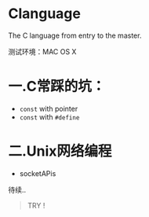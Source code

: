 # Clanguage
The C language from entry to the master.

测试环境：MAC OS X

# 一.C常踩的坑：

- `const` with pointer
- `const` with `#define`

# 二.Unix网络编程

- socketAPis

待续..

>TRY !
